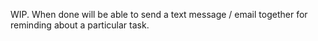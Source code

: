 WIP. When done will be able to send a text message / email together for reminding about a particular task.

